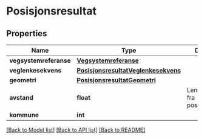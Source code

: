 # Posisjonsresultat

## Properties
Name | Type | Description | Notes
------------ | ------------- | ------------- | -------------
**vegsystemreferanse** | [**Vegsystemreferanse**](Vegsystemreferanse.md) |  | [optional] 
**veglenkesekvens** | [**PosisjonsresultatVeglenkesekvens**](PosisjonsresultatVeglenkesekvens.md) |  | [optional] 
**geometri** | [**PosisjonsresultatGeometri**](PosisjonsresultatGeometri.md) |  | [optional] 
**avstand** | **float** | Lengde i meter fra posisjonsoppslag | [optional] 
**kommune** | **int** |  | [optional] 

[[Back to Model list]](../README.md#documentation-for-models) [[Back to API list]](../README.md#documentation-for-api-endpoints) [[Back to README]](../README.md)

